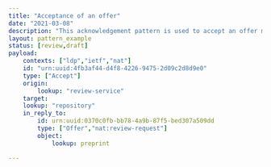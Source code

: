 ```yaml
---
title: "Acceptance of an offer"
date: "2021-03-08"
description: "This acknowledgement pattern is used to accept an offer made in a previous notification."
layout: pattern_example
status: [review,draft]
payload:
    contexts: ["ldp","ietf","nat"]
    id: "urn:uuid:4fb3af44-d4f8-4226-9475-2d09c2d8d9e0"
    type: ["Accept"]
    origin:
        lookup: "review-service"
    target:
    lookup: "repository"
    in_reply_to:
        id: urn:uuid:0370c0fb-bb78-4a9b-87f5-bed307a509dd
        type: ["Offer","nat:review-request"]
        object: 
            lookup: preprint

---
```


